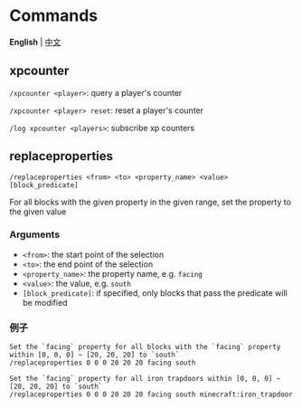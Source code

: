 # Commands

**English** | [中文](commands-zh_cn.md)

## xpcounter

`/xpcounter <player>`: query a player's counter

`/xpcounter <player> reset`: reset a player's counter

`/log xpcounter <players>`: subscribe xp counters

## replaceproperties

`/replaceproperties <from> <to> <property_name> <value> [block_predicate]`

For all blocks with the given property in the given range, set the property to the given value

### Arguments

- `<from>`: the start point of the selection
- `<to>`: the end point of the selection
- `<property_name>`: the property name, e.g. `facing`
- `<value>`: the value, e.g. `south`
- `[block_predicate]`: if specified, only blocks that pass the predicate will be modified

### 例子

```
Set the `facing` property for all blocks with the `facing` property within [0, 0, 0] ~ [20, 20, 20] to `south`
/replaceproperties 0 0 0 20 20 20 facing south

Set the `facing` property for all iron trapdoors within [0, 0, 0] ~ [20, 20, 20] to `south`
/replaceproperties 0 0 0 20 20 20 facing south minecraft:iron_trapdoor
```
